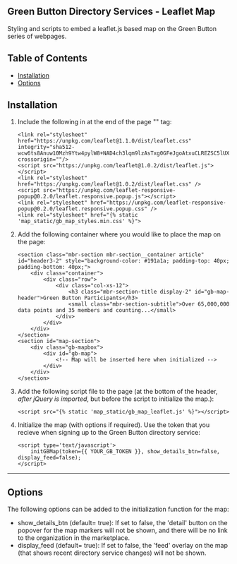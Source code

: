 Green Button Directory Services - Leaflet Map
------------------------

Styling and scripts to embed a leaflet.js based map on the Green Button series of webpages.

Table of Contents
-----------------

- [Installation](#installation)
- [Options](#options)


Installation
------------

1. Include the following in at the end of the page "<head>" tag:

    ```
    <link rel="stylesheet" href="https://unpkg.com/leaflet@1.1.0/dist/leaflet.css"
   integrity="sha512-wcw6ts8Anuw10Mzh9Ytw4pylW8+NAD4ch3lqm9lzAsTxg0GFeJgoAtxuCLREZSC5lUXdVyo/7yfsqFjQ4S+aKw=="
   crossorigin=""/>
    <script src="https://unpkg.com/leaflet@1.0.2/dist/leaflet.js"></script>
    <link rel="stylesheet" href="https://unpkg.com/leaflet@1.0.2/dist/leaflet.css" />
    <script src="https://unpkg.com/leaflet-responsive-popup@0.2.0/leaflet.responsive.popup.js"></script>
    <link rel="stylesheet" href="https://unpkg.com/leaflet-responsive-popup@0.2.0/leaflet.responsive.popup.css" />
    <link rel="stylesheet" href="{% static 'map_static/gb_map_styles.min.css' %}">
    ```

2. Add the following container where you would like to place the map on the page:
    
    ```
    <section class="mbr-section mbr-section__container article" id="header3-2" style="background-color: #191a1a; padding-top: 40px; padding-bottom: 40px;">
        <div class="container">
            <div class="row">
                <div class="col-xs-12">
                    <h3 class="mbr-section-title display-2" id="gb-map-header">Green Button Participants</h3>
                    <small class="mbr-section-subtitle">Over 65,000,000 data points and 35 members and counting...</small>
                </div>
            </div>
        </div>
    </section>
    <section id="map-section">
        <div class="gb-mapbox">
            <div id="gb-map">
                <!-- Map will be inserted here when initialized -->
            </div>
        </div>
    </section>
    ```
    
3. Add the following script file to the page (at the bottom of the header, *after jQuery is imported*, but before the script to initialize the map.):

    ```
    <script src="{% static 'map_static/gb_map_leaflet.js' %}"></script>
    ```
    
4. Initialize the map (with options if required). Use the token that you recieve when signing up to the Green Button directory service:

    ```
    <script type='text/javascript'>
        initGBMap(token={{ YOUR_GB_TOKEN }}, show_details_btn=false, display_feed=false);
    </script>
    ```
   
<hr>

Options
-------

The following options can be added to the initialization function for the map:

- show_details_btn (default= true): If set to false, the 'detail' button on the popover for the map markers will not be shown, and there will be no link to the organization in the marketplace.
- display_feed (default= true):  If set to false, the 'feed' overlay on the map (that shows recent directory service changes) will not be shown.